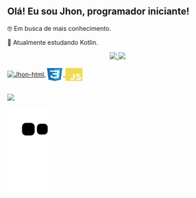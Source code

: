 ## Olá! Eu sou Jhon, programador iniciante!

🤓 Em busca de mais conhecimento.

💙 Atualmente estudando Kotlin.


<div align="center">
  <a href="https://github.com/Jhon1098">
  <img height="150em" src="https://github-readme-stats.vercel.app/api?username=Jhon1098&show_icons=true&theme=dark&include_all_commits=true&count_private=true"/>
  <img height="150em" src="https://github-readme-stats.vercel.app/api/top-langs/?username=Jhon1098&layout=compact&langs_count=7&theme=dark"/>
</div>
  <div>
  <div style="display: inline_block"><br>
    <img align="center" alt="Jhon-html" height="30" width="40" src="https://cdn.jsdelivr.net/gh/devicons/devicon/icons/html5/html5-original.svg" />
     <img align="center" alt="Jhon-CSS" height="30" width="40" src="https://raw.githubusercontent.com/devicons/devicon/master/icons/css3/css3-original.svg">
    <img align="center" alt="Jhon-Js" height="30" width="40" src="https://raw.githubusercontent.com/devicons/devicon/master/icons/javascript/javascript-plain.svg">
    
  ##
 
  <div>
    <a href="https://www.linkedin.com/in/jhon-victor-passarelli-444aa1223" target="_blank"><img src="https://img.shields.io/badge/-LinkedIn-%230077B5?style=for-the-badge&logo=linkedin&logoColor=white" target="_blank"></a> 
    
![Snake animation](https://github.com/Jhon1098/Jhon1098/blob/output/github-contribution-grid-snake.svg)
    
